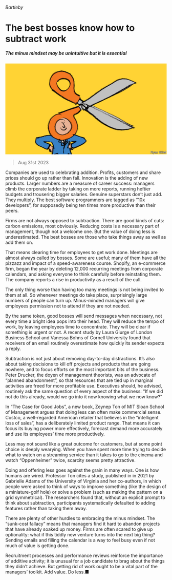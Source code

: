 ###### Bartleby

# The best bosses know how to subtract work 

##### The minus mindset may be unintuitive but it is essential 

![image](images/20230902_WBD002.jpg) 

> Aug 31st 2023 

Companies are used to celebrating addition. Profits, customers and share prices should go up rather than fall. Innovation is the adding of new products. Larger numbers are a measure of career success: managers climb the corporate ladder by taking on more reports, running heftier budgets and trousering bigger salaries. Genuine superstars don’t just add. They multiply. The best software programmers are tagged as “10x developers”, for supposedly being ten times more productive than their peers. 

Firms are not always opposed to subtraction. There are good kinds of cuts: carbon emissions, most obviously. Reducing costs is a necessary part of management, though not a welcome one. But the value of doing less is underestimated. The best bosses are those who take things away as well as add them on.

That means clearing time for employees to get work done. Meetings are almost always called by bosses. Some are useful; many of them have all the pizzazz and impact of a speed-awareness course. Shopify, an e-commerce firm, began the year by deleting 12,000 recurring meetings from corporate calendars, and asking everyone to think carefully before reinstating them. The company reports a rise in productivity as a result of the cull. 

The only thing worse than having too many meetings is not being invited to them at all. So whenever meetings do take place, surprisingly large numbers of people can turn up. Minus-minded managers will give employees permission not to attend if they are not needed. 

By the same token, good bosses will send messages when necessary, not every time a bright idea pops into their head. They will reduce the tempo of work, by leaving employees time to concentrate. They will be clear if something is urgent or not. A recent study by Laura Giurge of London Business School and Vanessa Bohns of Cornell University found that receivers of an email routinely overestimate how quickly its sender expects a reply. 

Subtraction is not just about removing day-to-day distractions. It’s also about taking decisions to kill off projects and products that are going nowhere, and to focus efforts on the most important bits of the business. Peter Drucker, the doyen of management theorists, was an advocate of “planned abandonment”, so that resources that are tied up in marginal activities are freed for more profitable use. Executives should, he advised, routinely ask the same question of every aspect of the business: “If we did not do this already, would we go into it now knowing what we now know?” 

In “The Case for Good Jobs”, a new book, Zeynep Ton of MIT Sloan School of Management argues that doing less can often make commercial sense. Costco, a well-regarded American retailer that believes in the “intelligent loss of sales”, has a deliberately limited product range. That means it can focus its buying power more effectively, forecast demand more accurately and use its employees’ time more productively. 

Less may not sound like a great outcome for customers, but at some point choice is deeply wearying. When you have spent more time trying to decide what to watch on a streaming service than it takes to go to the cinema and watch “Oppenheimer” twice, scarcity seems pretty attractive. 

Doing and offering less goes against the grain in many ways. One is how humans are wired. Professor Ton cites a study, published in  in 2021 by Gabrielle Adams of the University of Virginia and her co-authors, in which people were asked to think of ways to improve something (like the design of a miniature-golf hole) or solve a problem (such as making the pattern on a grid symmetrical). The researchers found that, without an explicit prompt to think about subtraction, participants systematically defaulted to adding features rather than taking them away. 

There are plenty of other hurdles to embracing the minus mindset. The “sunk-cost fallacy” means that managers find it hard to abandon projects that have already soaked up money. Firms are often scared to give up optionality: what if this tiddly new venture turns into the next big thing? Sending emails and filling the calendar is a way to feel busy even if not much of value is getting done. 

Recruitment processes and performance reviews reinforce the importance of additive activity; it is unusual for a job candidate to brag about the things they didn’t achieve. But getting rid of work ought to be a vital part of the managers’ toolkit. Add value. Do less.■






